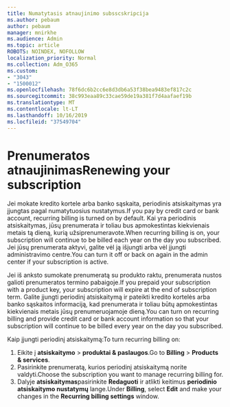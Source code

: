 ```yaml
---
title: Numatytasis atnaujinimo subsscskripcija
ms.author: pebaum
author: pebaum
manager: mnirkhe
ms.audience: Admin
ms.topic: article
ROBOTS: NOINDEX, NOFOLLOW
localization_priority: Normal
ms.collection: Adm_O365
ms.custom:
- "3043"
- "1500012"
ms.openlocfilehash: 78f6dc6b2cc6e8d3db6a53f38bea9483ef817c2c
ms.sourcegitcommit: 38c993eaa89c33cae59de19a381f7d4aafaef19b
ms.translationtype: MT
ms.contentlocale: lt-LT
ms.lasthandoff: 10/16/2019
ms.locfileid: "37549704"
---
```

# <a name="renewing-your-subscription"></a><span data-ttu-id="1dfba-102">Prenumeratos atnaujinimas</span><span class="sxs-lookup"><span data-stu-id="1dfba-102">Renewing your subscription</span></span>

<span data-ttu-id="1dfba-103">Jei mokate kredito kortele arba banko sąskaita, periodinis atsiskaitymas yra įjungtas pagal numatytuosius nustatymus.</span><span class="sxs-lookup"><span data-stu-id="1dfba-103">If you pay by credit card or bank account, recurring billing is turned on by default.</span></span> <span data-ttu-id="1dfba-104">Kai yra periodinis atsiskaitymas, jūsų prenumerata ir toliau bus apmokestintas kiekvienais metais tą dieną, kurią užsiprenumeravote.</span><span class="sxs-lookup"><span data-stu-id="1dfba-104">When recurring billing is on, your subscription will continue to be billed each year on the day you subscribed.</span></span> <span data-ttu-id="1dfba-105">Jei jūsų prenumerata aktyvi, galite vėl ją išjungti arba vėl įjungti administravimo centre.</span><span class="sxs-lookup"><span data-stu-id="1dfba-105">You can turn it off or back on again in the admin center if your subscription is active.</span></span>

<span data-ttu-id="1dfba-106">Jei iš anksto sumokate prenumeratą su produkto raktu, prenumerata nustos galioti prenumeratos termino pabaigoje.</span><span class="sxs-lookup"><span data-stu-id="1dfba-106">If you prepaid your subscription with a product key, your subscription will expire at the end of subscription term.</span></span> <span data-ttu-id="1dfba-107">Galite įjungti periodinį atsiskaitymą ir pateikti kredito kortelės arba banko sąskaitos informaciją, kad prenumerata ir toliau būtų apmokestintas kiekvienais metais jūsų prenumeruojamoje dieną.</span><span class="sxs-lookup"><span data-stu-id="1dfba-107">You can turn on recurring billing and provide credit card or bank account information so that your subscription will continue to be billed every year on the day you subscribed.</span></span>

<span data-ttu-id="1dfba-108">Kaip įjungti periodinį atsiskaitymą:</span><span class="sxs-lookup"><span data-stu-id="1dfba-108">To turn recurring billing on:</span></span> 

1. <span data-ttu-id="1dfba-109">Eikite į **atsiskaitymo** > **produktai & paslaugos**.</span><span class="sxs-lookup"><span data-stu-id="1dfba-109">Go to **Billing** > **Products & services**.</span></span>
2. <span data-ttu-id="1dfba-110">Pasirinkite prenumeratą, kurios periodinį atsiskaitymą norite valdyti.</span><span class="sxs-lookup"><span data-stu-id="1dfba-110">Choose the subscription you want to manage recurring billing for.</span></span>
3. <span data-ttu-id="1dfba-111">Dalyje **atsiskaitymas**pasirinkite **Redaguoti** ir atlikti keitimus **periodinio atsiskaitymo nustatymų** lange.</span><span class="sxs-lookup"><span data-stu-id="1dfba-111">Under **Billing**, select **Edit** and make your changes in the **Recurring billing settings** window.</span></span> 